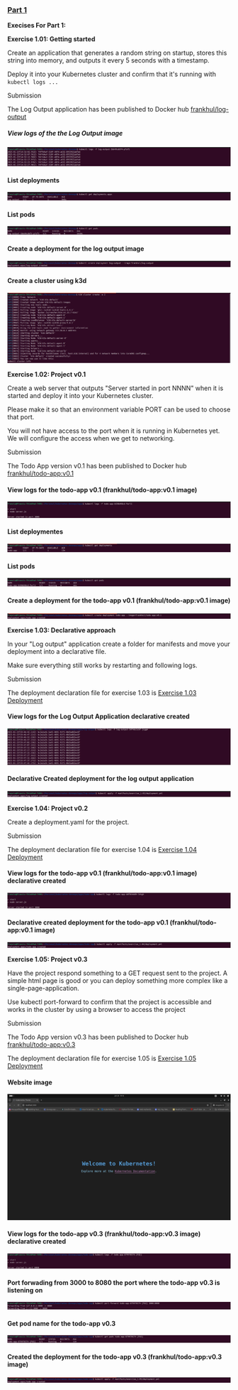 ### [Part 1](https://devopswithkubernetes.com/part-1)

**Execises For Part 1:**

**Exercise 1.01: Getting started**

Create an application that generates a random string on startup, stores this string into memory, and outputs it every 5 seconds with a timestamp.

Deploy it into your Kubernetes cluster and confirm that it's running with `kubectl logs ...`

Submission

The Log Output application has been published to Docker hub [frankhul/log-output](https://hub.docker.com/r/frankhul/log-output)

##### View logs of the the Log Output image

![Logs for the log-output app](1.01/img/1.01_log_output_logs.png)

#### List deployments

![List Deployments](1.01/img/1.01_list_deployments.png)

#### List pods

![List Pods](1.01/img/1.01_list_pods.png)

#### Create a deployment for the log output image

![Create Log Output Deployment](1.01/img/1.01_create_log_output_deployment.png)

#### Create a cluster using k3d

![Create Cluster](1.01/img/1.01_create_cluster_with_k3d.png)

**Exercise 1.02: Project v0.1**

Create a web server that outputs "Server started in port NNNN" when it is started and deploy it into your Kubernetes cluster.

Please make it so that an environment variable PORT can be used to choose that port.

You will not have access to the port when it is running in Kubernetes yet. We will configure the access when we get to networking.

Submission

The Todo App version v0.1 has been published to Docker hub [frankhul/todo-app:v0.1](https://hub.docker.com/layers/frankhul/todo-app/v0.1/images/sha256-25ae5ef44876bd7942370f9c2cf53e8f55dc2774fdd4a94884d4c1755ddab3ff)

#### View logs for the todo-app v0.1 (frankhul/todo-app:v0.1 image)

![Logs for the todo-app](1.02/img/1.02_todo_app_logs.png)

#### List deploymentes

![List Deployments](1.02/img/1.02_list_deployments.png)

#### List pods

![List Pods](1.02/img/1.02_list_pods.png)

#### Create a deployment for the todo-app v0.1 (frankhul/todo-app:v0.1 image)

![Create Todo App v0.1 Deployment](1.02/img/1.02_create_todo_app_deployment.png)

**Exercise 1.03: Declarative approach**

In your "Log output" application create a folder for manifests and move your deployment into a declarative file.

Make sure everything still works by restarting and following logs.

Submission

The deployment declaration file for exercise 1.03 is [Exercise 1.03 Deployment](../apps/log-output/manifests/exercise_1.03/deployment.yml)

#### View logs for the Log Output Application declarative created

![Declarative created log output app logs](1.03/img/1.03_declarative_created_log_output_logs.png)

#### Declarative Created deployment for the log output application

![Declarative created log output app](1.03/img/1.03_declarative_created_log_output.png)

**Exercise 1.04: Project v0.2**

Create a deployment.yaml for the project.

Submission

The deployment declaration file for exercise 1.04 is [Exercise 1.04 Deployment](../apps/todo-app/manifests/exercise_1.04/deployment.yml)

#### View logs for the todo-app v0.1 (frankhul/todo-app:v0.1 image) declarative created

![Declarative created todo app v0.1 logs](1.04/img/1.04_declarative_created_todo_app_v0.1_logs.png)

#### Declarative created deployment for the todo-app v0.1 (frankhul/todo-app:v0.1 image)

![Declarative created todo app v0.1](1.04/img/1.04_declarative_created_todo_app_v0.1.png)

**Exercise 1.05: Project v0.3**

Have the project respond something to a GET request sent to the project. A simple html page is good or you can deploy something more complex like a single-page-application.

Use kubectl port-forward to confirm that the project is accessible and works in the cluster by using a browser to access the project

Submission

The Todo App version v0.3 has been published to Docker hub [frankhul/todo-app:v0.3](https://hub.docker.com/repository/docker/frankhul/todo-app/tags/v0.3/sha256-9e09ee7cbab5b38fbc3d222d4bdfb6b89c49c7fb707db79f903015af75a3cb62)

The deployment declaration file for exercise 1.05 is [Exercise 1.05 Deployment](../apps/todo-app/manifests/exercise_1.05/deployment.yml)

#### Website image

![Todo app v0.3 Simple Website](1.05/img/1.05_todo_app_v0.3_website.png)

#### View logs for the todo-app v0.3 (frankhul/todo-app:v0.3 image) declarative created

![Todo app v0.3 logs with html](1.05/img/1.05_todo_app_v0.3_logs_with_html.png)

#### Port forwading from 3000 to 8080 the port where the todo-app v0.3 is listening on

![Port Forwaring to todo app v0.3](1.05/img/1.05_port_forwaring.png)

#### Get pod name for the todo-app v0.3

![Get pod name for the todo-app v0.3](1.05/img/1.05_todo_app_v0.3_name.png)

#### Created the deployment for the todo-app v0.3 (frankhul/todo-app:v0.3 image)

![Deployment creation for Todo app v0.3](1.05/img/1.05_todo_app_v0.3.png)
